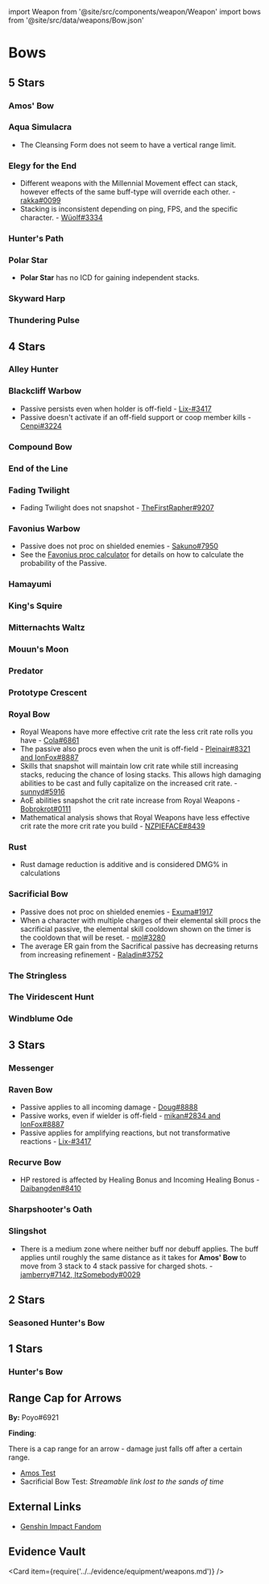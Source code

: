import Weapon from '@site/src/components/weapon/Weapon'
import bows from '@site/src/data/weapons/Bow.json'

# Bows

## 5 Stars

### Amos' Bow

<Weapon weapon="Amos' Bow" weapons={bows} />

### Aqua Simulacra

<Weapon weapon="Aqua Simulacra" weapons={bows}>

* The Cleansing Form does not seem to have a vertical range limit.  

</Weapon>

### Elegy for the End

<Weapon weapon="Elegy for the End" weapons={bows}>

* Different weapons with the Millennial Movement effect can stack, however effects of the same buff-type will override each other. - [rakka\#0099](../../evidence/equipment/weapons.md#millennial-movement-stack-mechanics)
* Stacking is inconsistent depending on ping, FPS, and the specific character. - [Wüolf\#3334](../../evidence/equipment/weapons.md#elegy-stack-inconsistencies) 

</Weapon>

### Hunter's Path

<Weapon weapon="Hunter's Path" weapons={bows} />

### Polar Star

<Weapon weapon="Polar Star" weapons={bows}>

* **Polar Star** has no ICD for gaining independent stacks.

</Weapon>

### Skyward Harp

<Weapon weapon="Skyward Harp" weapons={bows} />

### Thundering Pulse

<Weapon weapon="Thundering Pulse" weapons={bows} />

## 4 Stars

### Alley Hunter

<Weapon weapon="Alley Hunter" weapons={bows} />

### Blackcliff Warbow

<Weapon weapon="Blackcliff Warbow" weapons={bows}>

* Passive persists even when holder is off-field - [Lix-\#3417](../../evidence/equipment/weapons.md#blackcliff-sword-effect-persists-even-if-the-holder-switches-off-field)
* Passive doesn't activate if an off-field support or coop member kills - [Cenpi\#3224](../../evidence/equipment/weapons.md#blackcliff-series)

</Weapon>

### Compound Bow

<Weapon weapon="Compound Bow" weapons={bows} />

### End of the Line

<Weapon weapon="End of the Line" weapons={bows} />

### Fading Twilight

<Weapon weapon="Fading Twilight" weapons={bows}>

* Fading Twilight does not snapshot - [TheFirstRapher#9207](../../evidence/equipment/weapons.md#fading-twilight-does-not-snapshot)

</Weapon>

### Favonius Warbow

<Weapon weapon="Favonius Warbow" weapons={bows}>

* Passive does not proc on shielded enemies - [Sakuno\#7950](../../evidence/equipment/weapons.md#favonius-weapons-do-not-proc-on-shielded-enemies)
* See the [Favonius proc calculator](../../evidence/equipment/weapons.md#favonius-proc-calculator) for details on how to calculate the probability of the Passive.  

</Weapon>

### Hamayumi

<Weapon weapon="Hamayumi" weapons={bows} />

### King's Squire

<Weapon weapon="King's Squire" weapons={bows} />

### Mitternachts Waltz

<Weapon weapon="Mitternachts Waltz" weapons={bows} />

### Mouun's Moon

<Weapon weapon="Mouun's Moon" weapons={bows} />

### Predator

<Weapon weapon="Predator" weapons={bows} />

### Prototype Crescent

<Weapon weapon="Prototype Crescent" weapons={bows} />

### Royal Bow

<Weapon weapon="Royal Bow" weapons={bows}>

* Royal Weapons have more effective crit rate the less crit rate rolls you have - [Cola\#6861](../../evidence/equipment/weapons.md#the-effective-crit-rate-of-royal-weapons)
* The passive also procs even when the unit is off-field - [Pleinair\#8321 and IonFox\#8887](../../evidence/equipment/weapons.md#how-royal-longswords-passive-works)
* Skills that snapshot will maintain low crit rate while still increasing stacks, reducing the chance of losing stacks. This allows high damaging abilities to be cast and fully capitalize on the increased crit rate. - [sunnyd\#5916](../../evidence/equipment/weapons.md#royal-series-dynamic-stacking-on-snapshot-dot-skills)
* AoE abilities snapshot the crit rate increase from Royal Weapons - [Bobrokrot\#0111](../../evidence/equipment/weapons.md#royal-series-aoe-abilities-and-mechanics)
* Mathematical analysis shows that Royal Weapons have less effective crit rate the more crit rate you build - [NZPIEFACE\#8439](../../evidence/equipment/weapons.md#mathematical-analysis-of-royal-weapon-effective-crit-rate)

</Weapon>

### Rust

<Weapon weapon="Rust" weapons={bows}>

* Rust damage reduction is additive and is considered DMG% in calculations

</Weapon>

### Sacrificial Bow

<Weapon weapon="Sacrificial Bow" weapons={bows}>

* Passive does not proc on shielded enemies - [Exuma\#1917](../../evidence/equipment/weapons.md#sacrificial-weapons-do-not-proc-on-shielded-enemies)
* When a character with multiple charges of their elemental skill procs the sacrificial passive, the elemental skill cooldown shown on the timer is the cooldown that will be reset. - [mol\#3280 ](../../evidence/equipment/weapons.md#sacrificial-passive-with-multiple-e-stacks) 
* The average ER gain from the Sacrifical passive has decreasing returns from increasing refinement - [Raladin\#3752](../../evidence/equipment/weapons.md#average-er-gains-from-sacrifical-weapons)  

</Weapon>

### The Stringless

<Weapon weapon="The Stringless" weapons={bows} />

### The Viridescent Hunt

<Weapon weapon="The Viridescent Hunt" weapons={bows} />

### Windblume Ode

<Weapon weapon="Windblume Ode" weapons={bows} />

## 3 Stars

### Messenger

<Weapon weapon="Messenger" weapons={bows} />

### Raven Bow

<Weapon weapon="Raven Bow" weapons={bows}>

* Passive applies to all incoming damage - [Doug\#8888](../../evidence/equipment/weapons.md#lions-roar-passive-applies-to-all-forms-of-dmg-inflicted-on-electro-debuffed-enemy)
* Passive works, even if wielder is off-field - [mikan\#2834 and IonFox\#8887](../../evidence/equipment/weapons.md#lions-roar-passive-works-while-the-holder-is-off-field)
* Passive applies for amplifying reactions, but not transformative reactions - [Lix-\#3417](../../evidence/equipment/weapons.md#weapons-with-bane-passive-applies-to-amplifying-reactions-but-not-transformative-ones)

</Weapon>

### Recurve Bow

<Weapon weapon="Recurve Bow" weapons={bows}>

* HP restored is affected by Healing Bonus and Incoming Healing Bonus - [Daibangden#8410](/evidence/equipment/weapons.md#weapons-and-heals)

</Weapon>

### Sharpshooter's Oath

<Weapon weapon="Sharpshooter's Oath" weapons={bows} />

### Slingshot

<Weapon weapon="Slingshot" weapons={bows}>

* There is a medium zone where neither buff nor debuff applies. The buff applies until roughly the same distance as it takes for **Amos' Bow** to move from 3 stack to 4 stack passive for charged shots. - [jamberry\#7142, ItzSomebody\#0029](../../evidence/equipment/weapons.md\#slingshot-passive-mechanics)

</Weapon>

## 2 Stars

### Seasoned Hunter's Bow

<Weapon weapon="Seasoned Hunter's Bow" weapons={bows} />

## 1 Stars

### Hunter's Bow

<Weapon weapon="Hunter's Bow" weapons={bows} />

## Range Cap for Arrows

**By:** Poyo\#6921

**Finding**:

There is a cap range for an arrow - damage just falls off after a certain range.

* [Amos Test](https://streamable.com/pnfumf)
* Sacrificial Bow Test: *Streamable link lost to the sands of time*

## External Links

* [Genshin Impact Fandom](https://genshin-impact.fandom.com/wiki/Bows)

## Evidence Vault

<Card item={require('../../evidence/equipment/weapons.md')} />

